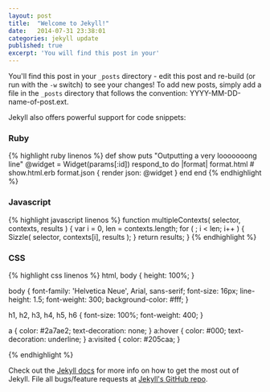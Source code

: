 ```yaml
---
layout: post
title:  "Welcome to Jekyll!"
date:   2014-07-31 23:38:01
categories: jekyll update
published: true
excerpt: 'You will find this post in your'
---
```

You'll find this post in your `_posts` directory - edit this post and re-build (or run with the `-w` switch) to see your changes!
To add new posts, simply add a file in the `_posts` directory that follows the convention: YYYY-MM-DD-name-of-post.ext.

Jekyll also offers powerful support for code snippets:

### Ruby
{% highlight ruby linenos %}
def show
  puts "Outputting a very looooooong line"
  @widget = Widget(params[:id])
  respond_to do |format|
    format.html # show.html.erb
    format.json { render json: @widget }
  end
end
{% endhighlight %}

### Javascript
{% highlight javascript linenos %}
function multipleContexts( selector, contexts, results ) {
  var i = 0,
    len = contexts.length;
  for ( ; i < len; i++ ) {
    Sizzle( selector, contexts[i], results );
  }
  return results;
}
{% endhighlight %}

### CSS
{% highlight css linenos %}
html, body { height: 100%; }

body {
  font-family: 'Helvetica Neue', Arial, sans-serif;
  font-size: 16px;
  line-height: 1.5;
  font-weight: 300;
  background-color: #fff;
}

h1, h2, h3, h4, h5, h6 { font-size: 100%; font-weight: 400; }

a         { color: #2a7ae2; text-decoration: none; }
a:hover   { color: #000; text-decoration: underline; }
a:visited { color: #205caa; }

{% endhighlight %}

Check out the [Jekyll docs][jekyll] for more info on how to get the most out of Jekyll. File all bugs/feature requests at [Jekyll's GitHub repo][jekyll-gh].

[jekyll-gh]: https://github.com/jekyll/jekyll
[jekyll]:    http://jekyllrb.com
